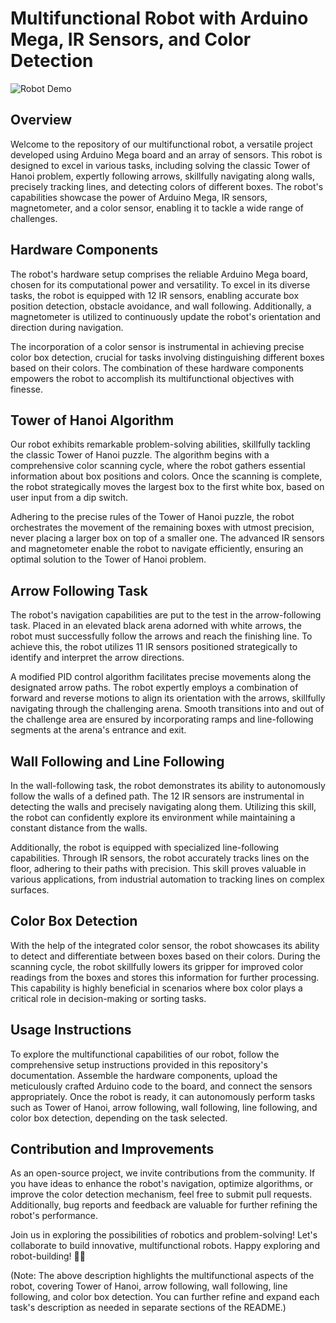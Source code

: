 # Multifunctional Robot with Arduino Mega, IR Sensors, and Color Detection

![Robot Demo](images/robot_demo.gif)

## Overview
Welcome to the repository of our multifunctional robot, a versatile project developed using Arduino Mega board and an array of sensors. This robot is designed to excel in various tasks, including solving the classic Tower of Hanoi problem, expertly following arrows, skillfully navigating along walls, precisely tracking lines, and detecting colors of different boxes. The robot's capabilities showcase the power of Arduino Mega, IR sensors, magnetometer, and a color sensor, enabling it to tackle a wide range of challenges.

## Hardware Components
The robot's hardware setup comprises the reliable Arduino Mega board, chosen for its computational power and versatility. To excel in its diverse tasks, the robot is equipped with 12 IR sensors, enabling accurate box position detection, obstacle avoidance, and wall following. Additionally, a magnetometer is utilized to continuously update the robot's orientation and direction during navigation.

The incorporation of a color sensor is instrumental in achieving precise color box detection, crucial for tasks involving distinguishing different boxes based on their colors. The combination of these hardware components empowers the robot to accomplish its multifunctional objectives with finesse.

## Tower of Hanoi Algorithm
Our robot exhibits remarkable problem-solving abilities, skillfully tackling the classic Tower of Hanoi puzzle. The algorithm begins with a comprehensive color scanning cycle, where the robot gathers essential information about box positions and colors. Once the scanning is complete, the robot strategically moves the largest box to the first white box, based on user input from a dip switch.

Adhering to the precise rules of the Tower of Hanoi puzzle, the robot orchestrates the movement of the remaining boxes with utmost precision, never placing a larger box on top of a smaller one. The advanced IR sensors and magnetometer enable the robot to navigate efficiently, ensuring an optimal solution to the Tower of Hanoi problem.

## Arrow Following Task
The robot's navigation capabilities are put to the test in the arrow-following task. Placed in an elevated black arena adorned with white arrows, the robot must successfully follow the arrows and reach the finishing line. To achieve this, the robot utilizes 11 IR sensors positioned strategically to identify and interpret the arrow directions.

A modified PID control algorithm facilitates precise movements along the designated arrow paths. The robot expertly employs a combination of forward and reverse motions to align its orientation with the arrows, skillfully navigating through the challenging arena. Smooth transitions into and out of the challenge area are ensured by incorporating ramps and line-following segments at the arena's entrance and exit.

## Wall Following and Line Following
In the wall-following task, the robot demonstrates its ability to autonomously follow the walls of a defined path. The 12 IR sensors are instrumental in detecting the walls and precisely navigating along them. Utilizing this skill, the robot can confidently explore its environment while maintaining a constant distance from the walls.

Additionally, the robot is equipped with specialized line-following capabilities. Through IR sensors, the robot accurately tracks lines on the floor, adhering to their paths with precision. This skill proves valuable in various applications, from industrial automation to tracking lines on complex surfaces.

## Color Box Detection
With the help of the integrated color sensor, the robot showcases its ability to detect and differentiate between boxes based on their colors. During the scanning cycle, the robot skillfully lowers its gripper for improved color readings from the boxes and stores this information for further processing. This capability is highly beneficial in scenarios where box color plays a critical role in decision-making or sorting tasks.

## Usage Instructions
To explore the multifunctional capabilities of our robot, follow the comprehensive setup instructions provided in this repository's documentation. Assemble the hardware components, upload the meticulously crafted Arduino code to the board, and connect the sensors appropriately. Once the robot is ready, it can autonomously perform tasks such as Tower of Hanoi, arrow following, wall following, line following, and color box detection, depending on the task selected.

## Contribution and Improvements
As an open-source project, we invite contributions from the community. If you have ideas to enhance the robot's navigation, optimize algorithms, or improve the color detection mechanism, feel free to submit pull requests. Additionally, bug reports and feedback are valuable for further refining the robot's performance.

Join us in exploring the possibilities of robotics and problem-solving! Let's collaborate to build innovative, multifunctional robots. Happy exploring and robot-building! 🤖💡

(Note: The above description highlights the multifunctional aspects of the robot, covering Tower of Hanoi, arrow following, wall following, line following, and color box detection. You can further refine and expand each task's description as needed in separate sections of the README.)
